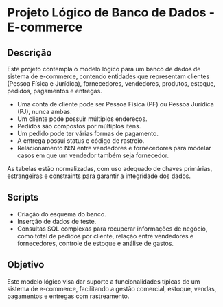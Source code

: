 # Projeto Lógico de Banco de Dados - E-commerce

## Descrição

Este projeto contempla o modelo lógico para um banco de dados de sistema de e-commerce, contendo entidades que representam clientes (Pessoa Física e Jurídica), fornecedores, vendedores, produtos, estoque, pedidos, pagamentos e entregas.

- Uma conta de cliente pode ser Pessoa Física (PF) ou Pessoa Jurídica (PJ), nunca ambas.
- Um cliente pode possuir múltiplos endereços.
- Pedidos são compostos por múltiplos itens.
- Um pedido pode ter várias formas de pagamento.
- A entrega possui status e código de rastreio.
- Relacionamento N:N entre vendedores e fornecedores para modelar casos em que um vendedor também seja fornecedor.

As tabelas estão normalizadas, com uso adequado de chaves primárias, estrangeiras e constraints para garantir a integridade dos dados.

## Scripts

- Criação do esquema do banco.
- Inserção de dados de teste.
- Consultas SQL complexas para recuperar informações de negócio, como total de pedidos por cliente, relação entre vendedores e fornecedores, controle de estoque e análise de gastos.

## Objetivo

Este modelo lógico visa dar suporte a funcionalidades típicas de um sistema de e-commerce, facilitando a gestão comercial, estoque, vendas, pagamentos e entregas com rastreamento.


